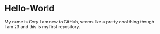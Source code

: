 Hello-World
===========
My name is Cory I am new to GitHub, seems like a pretty cool thing though.
I am 23 and this is my first repository.

